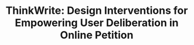 ---
layout: publication
title: "ThinkWrite: Design Interventions for Empowering User Deliberation in Online Petition"
year: 2022
month: 5
authors:
  - Jini Kim
  - Chorong Kim
  - Ki-Young Nam
venue: CHI 2022 LBW
note: 
venue_full: blah
# url: https://dl.acm.org/doi/10.1145/3613904.3642476
# category:
#   - "AI / NLP"
#   - "Chatbot"
#   - "Healthcare"
#   - "Design"
featured: true
---